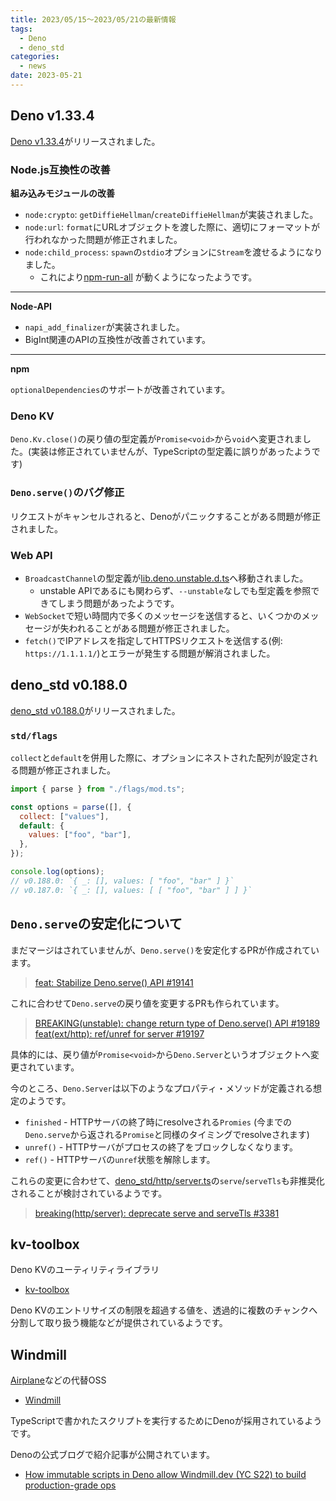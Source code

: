```yaml
---
title: 2023/05/15〜2023/05/21の最新情報
tags:
  - Deno
  - deno_std
categories:
  - news
date: 2023-05-21
---
```


## Deno v1.33.4

[Deno v1.33.4](https://github.com/denoland/deno/releases/tag/v1.33.4)がリリースされました。

### Node.js互換性の改善

**組み込みモジュールの改善**

- `node:crypto`: `getDiffieHellman`/`createDiffieHellman`が実装されました。
- `node:url`: `format`にURLオブジェクトを渡した際に、適切にフォーマットが行われなかった問題が修正されました。
- `node:child_process`: `spawn`の`stdio`オプションに`Stream`を渡せるようになりました。
  - これにより[npm-run-all](https://github.com/mysticatea/npm-run-all) が動くようになったようです。

---

**Node-API**

- `napi_add_finalizer`が実装されました。
- BigInt関連のAPIの互換性が改善されています。

---

**npm**

`optionalDependencies`のサポートが改善されています。

### Deno KV

`Deno.Kv.close()`の戻り値の型定義が`Promise<void>`から`void`へ変更されました。(実装は修正されていませんが、TypeScriptの型定義に誤りがあったようです)

### `Deno.serve()`のバグ修正

リクエストがキャンセルされると、Denoがパニックすることがある問題が修正されました。

### Web API

- `BroadcastChannel`の型定義が[lib.deno.unstable.d.ts](https://github.com/denoland/deno/blob/v1.33.4/cli/tsc/dts/lib.deno.unstable.d.ts)へ移動されました。
  - unstable APIであるにも関わらず、`--unstable`なしでも型定義を参照できてしまう問題があったようです。
- `WebSocket`で短い時間内で多くのメッセージを送信すると、いくつかのメッセージが失われることがある問題が修正されました。
- `fetch()`でIPアドレスを指定してHTTPSリクエストを送信する(例: `https://1.1.1.1/`)とエラーが発生する問題が解消されました。

## deno_std v0.188.0

[deno_std v0.188.0](https://github.com/denoland/deno_std/releases/tag/0.188.0)がリリースされました。

### `std/flags`

`collect`と`default`を併用した際に、オプションにネストされた配列が設定される問題が修正されました。

```javascript
import { parse } from "./flags/mod.ts";

const options = parse([], {
  collect: ["values"],
  default: {
    values: ["foo", "bar"],
  },
});

console.log(options);
// v0.188.0: `{ _: [], values: [ "foo", "bar" ] }`
// v0.187.0: `{ _: [], values: [ [ "foo", "bar" ] ] }`
```

## `Deno.serve`の安定化について

まだマージはされていませんが、`Deno.serve()`を安定化するPRが作成されています。

> [feat: Stabilize Deno.serve() API #19141](https://github.com/denoland/deno/pull/19141)

これに合わせて`Deno.serve`の戻り値を変更するPRも作られています。

> [BREAKING(unstable): change return type of Deno.serve() API #19189](https://github.com/denoland/deno/pull/19189)
> [feat(ext/http): ref/unref for server #19197](https://github.com/denoland/deno/pull/19197)

具体的には、戻り値が`Promise<void>`から`Deno.Server`というオブジェクトへ変更されています。

今のところ、`Deno.Server`は以下のようなプロパティ・メソッドが定義される想定のようです。

- `finished` - HTTPサーバの終了時にresolveされる`Promies` (今までの`Deno.serve`から返される`Promise`と同様のタイミングでresolveされます)
- `unref()` - HTTPサーバがプロセスの終了をブロックしなくなります。
- `ref()` - HTTPサーバの`unref`状態を解除します。

これらの変更に合わせて、[deno_std/http/server.ts](https://deno.land/std@0.188.0/http/server.ts)の`serve`/`serveTls`も非推奨化されることが検討されているようです。

> [breaking(http/server): deprecate serve and serveTls #3381](https://github.com/denoland/deno_std/pull/3381)

## kv-toolbox

Deno KVのユーティリティライブラリ

* [kv-toolbox](https://github.com/kitsonk/kv-toolbox)

Deno KVのエントリサイズの制限を超過する値を、透過的に複数のチャンクへ分割して取り扱う機能などが提供されているようです。

## Windmill

[Airplane](https://www.airplane.dev/)などの代替OSS

* [Windmill](https://github.com/windmill-labs/windmill/)

TypeScriptで書かれたスクリプトを実行するためにDenoが採用されているようです。

Denoの公式ブログで紹介記事が公開されています。

* [How immutable scripts in Deno allow Windmill.dev (YC S22) to build production-grade ops](https://deno.com/blog/immutable-scripts-windmill-production-grade-ops)
